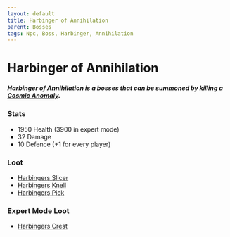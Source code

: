 ```yaml
---
layout: default
title: Harbinger of Annihilation
parent: Bosses
tags: Npc, Boss, Harbinger, Annihilation
---
```


# Harbinger of Annihilation

##### Harbinger of Annihilation is a bosses that can be summoned by killing a [Cosmic Anomaly](https://ricklugtigheid.github.io/SupernovaMod/docs/npcs/pre-hardmode/cosmic_anomaly).

### Stats
- 1950 Health (3900 in expert mode)
- 32 Damage 
- 10 Defence (+1 for every player)

### Loot
- [Harbingers Slicer](https://ricklugtigheid.github.io/SupernovaMod/docs/items/weapons/harbingers_slicer)
- [Harbingers Knell](https://ricklugtigheid.github.io/SupernovaMod/docs/items/weapons/harbingers_knell)
- [Harbingers Pick](https://ricklugtigheid.github.io/SupernovaMod/docs/items/tools/harbingers_pick)

### Expert Mode Loot 
- [Harbingers Crest](https://ricklugtigheid.github.io/SupernovaMod/docs/items/expert/harbingers_crest)